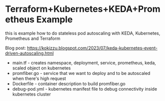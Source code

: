 
# Terraform+Kubernetes+KEDA+Prometheus Example

this is example how to do stateless pod autoscaling with KEDA, Kubernetes, Prometheus and 
Terraform

Blog post: https://kokizzu.blogspot.com/2023/07/keda-kubernetes-event-driven-autoscaling.html

- main.tf - creates namespace, deployment, service, prometheus, keda, scaled object on kubernetes
- promfiber.go - service that we want to deploy and to be autoscaled when there's high request
- Dockerfile - container description to build promfiber.go
- debug-pod.yml - kubernetes manifest file to debug connectivity inside kubernetes cluster
